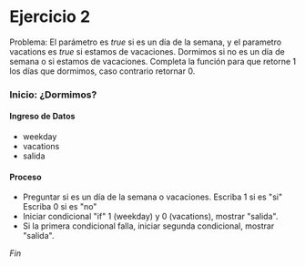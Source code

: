 # Ejercicio 2

Problema: El parámetro es *true* si es un día de la semana, y el parametro vacations es *true* si estamos de vacaciones. Dormimos si no es un día de semana o si estamos de vacaciones. Completa la función para que retorne 1 los días que dormimos, caso contrario retornar 0. 

### Inicio: ¿Dormimos?

#### Ingreso de Datos
- weekday
- vacations
- salida

#### Proceso

- Preguntar si es un día de la semana o vacaciones. Escriba 1 si es "si" Escriba 0 si es "no"
- Iniciar condicional "if" 1 (weekday) y 0 (vacations), mostrar "salida".  
- Si la primera condicional falla, iniciar segunda condicional, mostrar "salida".  

*Fin*
